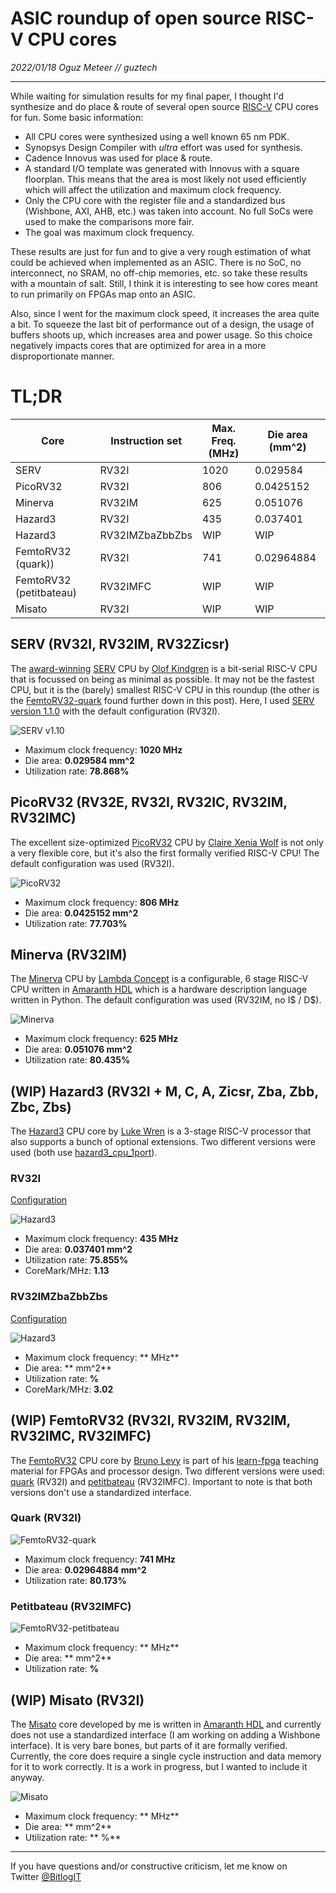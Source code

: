 # ASIC roundup of open source RISC-V CPU cores

_2022/01/18 Oguz Meteer // guztech_

---

While waiting for simulation results for my final paper, I thought I'd synthesize and do place & route of several open source [RISC-V](https://riscv.org/) CPU cores for fun. Some basic information:

- All CPU cores were synthesized using a well known 65 nm PDK.
- Synopsys Design Compiler with *ultra* effort was used for synthesis.
- Cadence Innovus was used for place & route.
- A standard I/O template was generated with Innovus with a square floorplan. This means that the area is most likely not used efficiently which will affect the utilization and maximum clock frequency.
- Only the CPU core with the register file and a standardized bus (Wishbone, AXI, AHB, etc.) was taken into account. No full SoCs were used to make the comparisons more fair.
- The goal was maximum clock frequency.

These results are just for fun and to give a very rough estimation of what could be achieved when implemented as an ASIC. There is no SoC, no interconnect, no SRAM, no off-chip memories, etc. so take these results with a mountain of salt. Still, I think it is interesting to see how cores meant to run primarily on FPGAs map onto an ASIC.

Also, since I went for the maximum clock speed, it increases the area quite a bit. To squeeze the last bit of performance out of a design, the usage of buffers shoots up, which increases area and power usage. So this choice negatively impacts cores that are optimized for area in a more disproportionate manner.

# TL;DR

| Core                    | Instruction set | Max. Freq. (MHz) | Die area (mm^2) |
|-------------------------|-----------------|------------------|-----------------|
| SERV                    | RV32I           | 1020             | 0.029584        |
| PicoRV32                | RV32I           | 806              | 0.0425152       |
| Minerva                 | RV32IM          | 625              | 0.051076        |
| Hazard3                 | RV32I           | 435              | 0.037401        |
| Hazard3                 | RV32IMZbaZbbZbs | WIP              | WIP             |
| FemtoRV32 (quark))      | RV32I           | 741              | 0.02964884      |
| FemtoRV32 (petitbateau) | RV32IMFC        | WIP              | WIP             |
| Misato                  | RV32I           | WIP              | WIP             |

## SERV (RV32I, RV32IM, RV32Zicsr)

The [award-winning](https://riscv.org/blog/2018/12/risc-v-softcpu-contest-highlights/) [SERV](https://github.com/olofk/serv) CPU by [Olof Kindgren](https://twitter.com/OlofKindgren) is a bit-serial RISC-V CPU that is focussed on being as minimal as possible. It may not be the fastest CPU, but it is the (barely) smallest RISC-V CPU in this roundup (the other is the [FemtoRV32-quark](#Quark) found further down in this post). Here, I used [SERV version 1.1.0](https://github.com/olofk/serv/tree/1.1.0) with the default configuration (RV32I).

![SERV v1.10](images/serv110.png)

- Maximum clock frequency: **1020 MHz**
- Die area: **0.029584 mm^2**
- Utilization rate: **78.868%**

## PicoRV32 (RV32E, RV32I, RV32IC, RV32IM, RV32IMC)

The excellent size-optimized [PicoRV32](https://github.com/YosysHQ/picorv32) CPU by [Claire Xenia Wolf](https://twitter.com/oe1cxw) is not only a very flexible core, but it's also the first formally verified RISC-V CPU! The default configuration was used (RV32I).

![PicoRV32](images/picorv32.png)

- Maximum clock frequency: **806 MHz**
- Die area: **0.0425152 mm^2**
- Utilization rate: **77.703%**

## Minerva (RV32IM)

The [Minerva](https://github.com/minerva-cpu/minerva) CPU by [Lambda Concept](https://twitter.com/LambdaConcept/) is a configurable, 6 stage RISC-V CPU written in [Amaranth HDL](https://github.com/amaranth-lang/amaranth) which is a hardware description language written in Python. The default configuration was used (RV32IM, no I$ / D$).

![Minerva](images/minerva.png)

- Maximum clock frequency: **625 MHz**
- Die area: **0.051076 mm^2**
- Utilization rate: **80.435%**

## (WIP) Hazard3 (RV32I + M, C, A, Zicsr, Zba, Zbb, Zbc, Zbs)

The [Hazard3](https://github.com/Wren6991/Hazard3) CPU core by [Luke Wren](https://twitter.com/wren6991) is a 3-stage RISC-V processor that also supports a bunch of optional extensions. Two different versions were used (both use [hazard3_cpu_1port](https://github.com/Wren6991/Hazard3/blob/master/hdl/hazard3_cpu_1port.v)).

### RV32I
[Configuration](https://gist.github.com/Wren6991/97eb9957c2f1ea9dbfe6fc9942b8fe28)

![Hazard3](images/hazard3_rv32i.png)

- Maximum clock frequency: **435 MHz**
- Die area: **0.037401 mm^2**
- Utilization rate: **75.855%**
- CoreMark/MHz: **1.13**

### RV32IMZbaZbbZbs

[Configuration](https://gist.github.com/Wren6991/7ec1663234965dd09c94a38d62b59920)

![Hazard3](images/hazard3_rv32imzbazbbzbs.png)

- Maximum clock frequency: ** MHz**
- Die area: ** mm^2**
- Utilization rate: **%**
- CoreMark/MHz: **3.02**

## (WIP) FemtoRV32 (RV32I, RV32IM, RV32IM, RV32IMC, RV32IMFC)

The [FemtoRV32](https://github.com/BrunoLevy/learn-fpga/tree/master/FemtoRV) CPU core by [Bruno Levy](https://twitter.com/BrunoLevy01) is part of his [learn-fpga](https://github.com/BrunoLevy/learn-fpga) teaching material for FPGAs and processor design. Two different versions were used: [quark](https://github.com/BrunoLevy/learn-fpga/blob/master/FemtoRV/RTL/PROCESSOR/femtorv32_quark.v) (RV32I) and [petitbateau](https://github.com/BrunoLevy/learn-fpga/blob/master/FemtoRV/RTL/PROCESSOR/femtorv32_petitbateau.v) (RV32IMFC). Important to note is that both versions don't use a standardized interface.

### Quark (RV32I)

![FemtoRV32-quark](images/femtorv32_quark.png)

- Maximum clock frequency: **741 MHz**
- Die area: **0.02964884 mm^2**
- Utilization rate: **80.173%**

### Petitbateau (RV32IMFC)

![FemtoRV32-petitbateau](images/femtorv32_petitbateau.png)

- Maximum clock frequency: ** MHz**
- Die area: ** mm^2**
- Utilization rate: **%**

## (WIP) Misato (RV32I)

The [Misato]() core developed by me is written in [Amaranth HDL](https://github.com/amaranth-lang/amaranth) and currently does not use a standardized interface (I am working on adding a Wishbone interface). It is very bare bones, but parts of it are formally verified. Currently, the core does require a single cycle instruction and data memory for it to work correctly. It is a work in progress, but I wanted to include it anyway.

![Misato](images/misato.png)

- Maximum clock frequency: ** MHz** 
- Die area: ** mm^2**
- Utilization rate: ** %**

- - -


If you have questions and/or constructive criticism, let me know on Twitter [@BitlogIT](https://twitter.com/BitlogIT)
